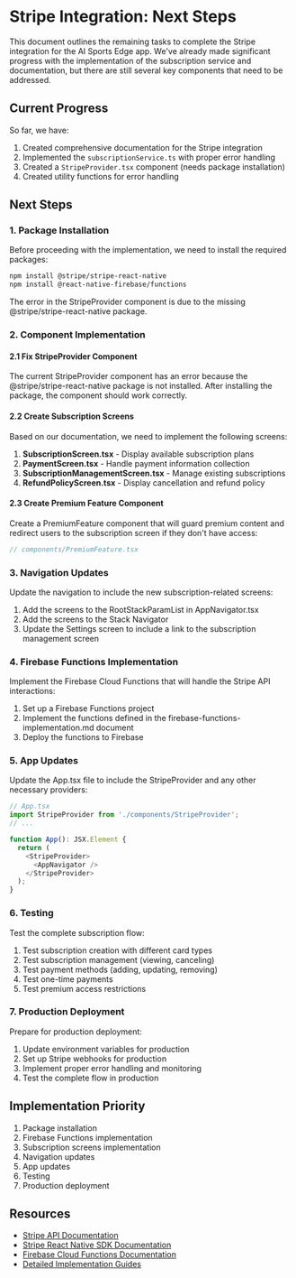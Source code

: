 # Stripe Integration: Next Steps

This document outlines the remaining tasks to complete the Stripe integration for the AI Sports Edge app. We've already made significant progress with the implementation of the subscription service and documentation, but there are still several key components that need to be addressed.

## Current Progress

So far, we have:

1. Created comprehensive documentation for the Stripe integration
2. Implemented the `subscriptionService.ts` with proper error handling
3. Created a `StripeProvider.tsx` component (needs package installation)
4. Created utility functions for error handling

## Next Steps

### 1. Package Installation

Before proceeding with the implementation, we need to install the required packages:

```bash
npm install @stripe/stripe-react-native
npm install @react-native-firebase/functions
```

The error in the StripeProvider component is due to the missing @stripe/stripe-react-native package.

### 2. Component Implementation

#### 2.1 Fix StripeProvider Component

The current StripeProvider component has an error because the @stripe/stripe-react-native package is not installed. After installing the package, the component should work correctly.

#### 2.2 Create Subscription Screens

Based on our documentation, we need to implement the following screens:

1. **SubscriptionScreen.tsx** - Display available subscription plans
2. **PaymentScreen.tsx** - Handle payment information collection
3. **SubscriptionManagementScreen.tsx** - Manage existing subscriptions
4. **RefundPolicyScreen.tsx** - Display cancellation and refund policy

#### 2.3 Create Premium Feature Component

Create a PremiumFeature component that will guard premium content and redirect users to the subscription screen if they don't have access:

```typescript
// components/PremiumFeature.tsx
```

### 3. Navigation Updates

Update the navigation to include the new subscription-related screens:

1. Add the screens to the RootStackParamList in AppNavigator.tsx
2. Add the screens to the Stack Navigator
3. Update the Settings screen to include a link to the subscription management screen

### 4. Firebase Functions Implementation

Implement the Firebase Cloud Functions that will handle the Stripe API interactions:

1. Set up a Firebase Functions project
2. Implement the functions defined in the firebase-functions-implementation.md document
3. Deploy the functions to Firebase

### 5. App Updates

Update the App.tsx file to include the StripeProvider and any other necessary providers:

```typescript
// App.tsx
import StripeProvider from './components/StripeProvider';
// ...

function App(): JSX.Element {
  return (
    <StripeProvider>
      <AppNavigator />
    </StripeProvider>
  );
}
```

### 6. Testing

Test the complete subscription flow:

1. Test subscription creation with different card types
2. Test subscription management (viewing, canceling)
3. Test payment methods (adding, updating, removing)
4. Test one-time payments
5. Test premium access restrictions

### 7. Production Deployment

Prepare for production deployment:

1. Update environment variables for production
2. Set up Stripe webhooks for production
3. Implement proper error handling and monitoring
4. Test the complete flow in production

## Implementation Priority

1. Package installation
2. Firebase Functions implementation
3. Subscription screens implementation
4. Navigation updates
5. App updates
6. Testing
7. Production deployment

## Resources

- [Stripe API Documentation](https://stripe.com/docs/api)
- [Stripe React Native SDK Documentation](https://github.com/stripe/stripe-react-native)
- [Firebase Cloud Functions Documentation](https://firebase.google.com/docs/functions)
- [Detailed Implementation Guides](./stripe-integration-plan.md)